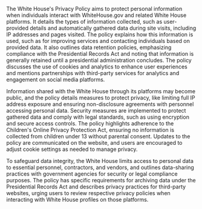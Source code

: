 The White House's Privacy Policy aims to protect personal information when individuals interact with WhiteHouse.gov and related White House platforms. It details the types of information collected, such as user-provided details and automatically gathered data during site visits, including IP addresses and pages visited. The policy explains how this information is used, such as for improving services and contacting individuals based on provided data. It also outlines data retention policies, emphasizing compliance with the Presidential Records Act and noting that information is generally retained until a presidential administration concludes. The policy discusses the use of cookies and analytics to enhance user experiences and mentions partnerships with third-party services for analytics and engagement on social media platforms.

Information shared with the White House through its platforms may become public, and the policy details measures to protect privacy, like limiting full IP address exposure and ensuring non-disclosure agreements with personnel accessing personal data. Security measures are implemented to protect gathered data and comply with legal standards, such as using encryption and secure access controls. The policy highlights adherence to the Children's Online Privacy Protection Act, ensuring no information is collected from children under 13 without parental consent. Updates to the policy are communicated on the website, and users are encouraged to adjust cookie settings as needed to manage privacy.

To safeguard data integrity, the White House limits access to personal data to essential personnel, contractors, and vendors, and outlines data-sharing practices with government agencies for security or legal compliance purposes. The policy has specific requirements for archiving data under the Presidential Records Act and describes privacy practices for third-party websites, urging users to review respective privacy policies when interacting with White House profiles on those platforms.
